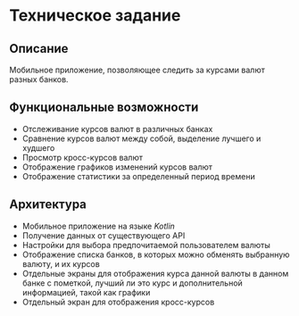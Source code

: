# Техническое задание
## Описание
Мобильное приложение, позволяющее следить за курсами валют разных банков.

## Функциональные возможности
- Отслеживание курсов валют в различных банках
- Сравнение курсов валют между собой, выделение лучшего и худшего
- Просмотр кросс-курсов валют
- Отображение графиков изменений курсов валют
- Отображение статистики за определенный период времени

## Архитектура
- Мобильное приложение на языке _Kotlin_
- Получение данных от существующего API
- Настройки для выбора предпочитаемой пользователем валюты
- Отображение списка банков, в которых можно обменять выбранную валюту, и их курсов
- Отдельные экраны для отображения курса данной валюты в данном банке с пометкой, лучший ли это курс и дополнительной информацией, такой как графики
- Отдельный экран для отображения кросс-курсов
